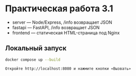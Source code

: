 # Практическая работа 3.1
- server — Node/Express, /info возвращает JSON
- fastapi — FastAPI, /info возвращает JSON
- frontend — статическая HTML-страница под Nginx

## Локальный запуск
```bash
docker compose up --build

Откройте http://localhost:8080 и нажмите кнопки «Вызвать»

